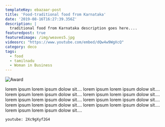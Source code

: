 ```yaml
---
templateKey: ebazaar-post
title: 'Food-traditional food from Karnataka'
date: '2019-08-16T16:27:39.356Z'
description: |
  traditional food from Karnataka description goes here....
featuredpost: true
featuredimage: /img/weaves5.jpg
videosrc: "https://www.youtube.com/embed/dQw4w9WgXcQ"
category: deco
tags:
  - food
  - tamilnadu
  - Woman in Business
---
```

![Award](/img/weaves1.jpg "Award Image")

lorem ipsum lorem ipsum dolow sit.... lorem ipsum lorem ipsum dolow sit.... lorem ipsum lorem ipsum dolow sit.... lorem ipsum lorem ipsum dolow sit.... lorem ipsum lorem ipsum dolow sit.... lorem ipsum lorem ipsum dolow sit.... lorem ipsum lorem ipsum dolow sit.... lorem ipsum lorem ipsum dolow sit.... lorem ipsum lorem ipsum dolow sit....

`youtube: 2Xc9gXyf2G4`
